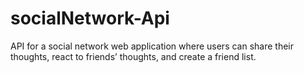 # socialNetwork-Api
API for a social network web application where users can share their thoughts, react to friends’ thoughts, and create a friend list.

